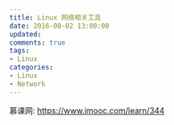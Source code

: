 ```yaml
---
title: Linux 网络相关工具
date: 2016-08-02 13:00:00
updated:
comments: true
tags:
- Linux
categories:
- Linux
- Network
---
```


慕课网: https://www.imooc.com/learn/344

<!--more-->
